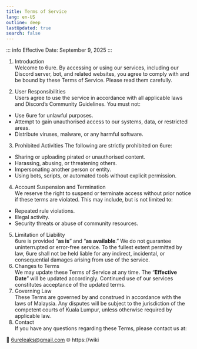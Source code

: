 ```yaml
---
title: Terms of Service
lang: en-US
outline: deep
lastUpdated: true
search: false
---
```

::: info
Effective Date: September 9, 2025
:::

1. Introduction  
Welcome to 6ure. By accessing or using our services, including our Discord server, bot, and related websites, you agree to comply with and be bound by these Terms of Service. Please read them carefully.  

2. User Responsibilities  
Users agree to use the service in accordance with all applicable laws and Discord’s Community Guidelines. You must not:  

- Use 6ure for unlawful purposes.  
- Attempt to gain unauthorised access to our systems, data, or restricted areas.  
- Distribute viruses, malware, or any harmful software.  
3. Prohibited Activities
The following are strictly prohibited on 6ure:

- Sharing or uploading pirated or unauthorised content.  
- Harassing, abusing, or threatening others.  
- Impersonating another person or entity.  
- Using bots, scripts, or automated tools without explicit permission.  
4. Account Suspension and Termination  
We reserve the right to suspend or terminate access without prior notice if these terms are violated. This may include, but is not limited to:  

- Repeated rule violations.  
- Illegal activity.  
- Security threats or abuse of community resources.  
5. Limitation of Liability  
6ure is provided “**as is**” and “**as available**.” We do not guarantee uninterrupted or error-free service. To the fullest extent permitted by law, 6ure shall not be held liable for any indirect, incidental, or consequential damages arising from use of the service.  
6. Changes to Terms  
We may update these Terms of Service at any time. The “**Effective Date**” will be updated accordingly. Continued use of our services constitutes acceptance of the updated terms.  
7. Governing Law  
These Terms are governed by and construed in accordance with the laws of Malaysia. Any disputes will be subject to the jurisdiction of the competent courts of Kuala Lumpur, unless otherwise required by applicable law.  
8. Contact  
If you have any questions regarding these Terms, please contact us at:  

📧 6ureleaks@gmail.com
🌐 https://wiki
